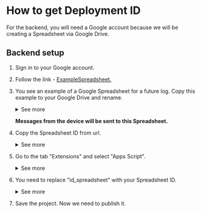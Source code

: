 # How to get Deployment ID
For the backend, you will need a Google account because we will be creating a Spreadsheet via Google Drive.
## Backend setup
1. Sign in to your Google account.
2. Follow the link - [ExampleSpreadsheet.](https://docs.google.com/spreadsheets/d/14cy6SPEx61rtszgGKNYLHsnulwta8khzsiNDOIPnHsU/edit?usp=sharing)
3. You see an example of a Google Spreadsheet for a future log. Copy this example to your Google Drive and rename.
      <details>
      <summary>See more</summary>

      ![Make a copy](https://github.com/stalker-66/RealTimeLog/blob/f1f8cbed86b519e3d7dd067033dc00cdc20dbdeb/Docs/res/1.png?raw=true)
      ![Make a copy](https://github.com/stalker-66/RealTimeLog/blob/f1f8cbed86b519e3d7dd067033dc00cdc20dbdeb/Docs/res/2.png?raw=true)

      </details>
      
     **Messages from the device will be sent to this Spreadsheet.**
4. Copy the Spreadsheet ID from url.
      <details>
      <summary>See more</summary>

      ![Make a copy](https://github.com/stalker-66/RealTimeLog/blob/f1f8cbed86b519e3d7dd067033dc00cdc20dbdeb/Docs/res/3.png?raw=true)

      </details>
 5. Go to the tab "Extensions" and select "Apps Script".
      <details>
      <summary>See more</summary>

      ![Make a copy](https://github.com/stalker-66/RealTimeLog/blob/f1f8cbed86b519e3d7dd067033dc00cdc20dbdeb/Docs/res/4.png?raw=true)

      </details>
 6. You need to replace "id_spreadsheet" with your Spreadsheet ID.
      <details>
      <summary>See more</summary>

      ![Make a copy](https://github.com/stalker-66/RealTimeLog/blob/f1f8cbed86b519e3d7dd067033dc00cdc20dbdeb/Docs/res/5.png?raw=true)
      ![Make a copy](https://github.com/stalker-66/RealTimeLog/blob/f1f8cbed86b519e3d7dd067033dc00cdc20dbdeb/Docs/res/6.png?raw=true)

      </details>
  7.	Save the project. Now we need to publish it.
